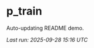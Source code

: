 # p_train

Auto-updating README demo.

<!--START_SECTION:status-->
_Last run: 2025-09-28 15:16 UTC_
<!--END_SECTION:status-->






























































































































































































































































































































































































































































































































































































































































































































































































































































































































